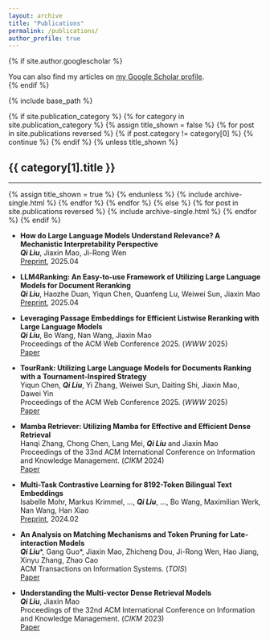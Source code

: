 ```yaml
---
layout: archive
title: "Publications"
permalink: /publications/
author_profile: true
---
```


{% if site.author.googlescholar %}
  <div class="wordwrap">You can also find my articles on <a href="{{site.author.googlescholar}}">my Google Scholar profile</a>.</div>
{% endif %}

{% include base_path %}

<!-- New style rendering if publication categories are defined -->
{% if site.publication_category %}
  {% for category in site.publication_category  %}
    {% assign title_shown = false %}
    {% for post in site.publications reversed %}
      {% if post.category != category[0] %}
        {% continue %}
      {% endif %}
      {% unless title_shown %}
        <h2>{{ category[1].title }}</h2><hr />
        {% assign title_shown = true %}
      {% endunless %}
      {% include archive-single.html %}
    {% endfor %}
  {% endfor %}
{% else %}
  {% for post in site.publications reversed %}
    {% include archive-single.html %}
  {% endfor %}
{% endif %}
* **How do Large Language Models Understand Relevance? A Mechanistic Interpretability Perspective** \
***Qi Liu***, Jiaxin Mao, Ji-Rong Wen \
[Preprint](https://arxiv.org/abs/2504.07898), 2025.04

* **LLM4Ranking: An Easy-to-use Framework of Utilizing Large Language Models for Document Reranking** \
***Qi Liu***, Haozhe Duan, Yiqun Chen, Quanfeng Lu, Weiwei Sun, Jiaxin Mao \
[Preprint](https://arxiv.org/abs/2504.07439), 2025.04

* **Leveraging Passage Embeddings for Efficient Listwise Reranking with Large Language Models** \
***Qi Liu***, Bo Wang, Nan Wang, Jiaxin Mao \
Proceedings of the ACM Web Conference 2025. (*WWW* 2025) \
[Paper](https://arxiv.org/abs/2406.14848)

* **TourRank: Utilizing Large Language Models for Documents Ranking with a Tournament-Inspired Strategy** \
Yiqun Chen, ***Qi Liu***, Yi Zhang, Weiwei Sun, Daiting Shi, Jiaxin Mao, Dawei Yin \
Proceedings of the ACM Web Conference 2025. (*WWW* 2025) \
[Paper](https://arxiv.org/abs/2406.11678)

* **Mamba Retriever: Utilizing Mamba for Effective and Efficient Dense Retrieval** \
Hanqi Zhang, Chong Chen, Lang Mei, ***Qi Liu*** and Jiaxin Mao \
Proceedings of the 33nd ACM International Conference on Information and Knowledge Management. (*CIKM* 2024) \
[Paper](https://arxiv.org/abs/2408.08066)

* **Multi-Task Contrastive Learning for 8192-Token Bilingual Text Embeddings** \
Isabelle Mohr, Markus Krimmel, ..., ***Qi Liu***, ..., Bo Wang, Maximilian Werk, Nan Wang, Han Xiao \
[Preprint](https://arxiv.org/abs/2402.17016), 2024.02

* **An Analysis on Matching Mechanisms and Token Pruning for Late-interaction Models** \
***Qi Liu***\*, Gang Guo\*, Jiaxin Mao, Zhicheng Dou, Ji-Rong Wen, Hao Jiang, Xinyu Zhang, Zhao Cao \
ACM Transactions on Information Systems. (*TOIS*) \
[Paper](https://dl.acm.org/doi/10.1145/3639818)

* **Understanding the Multi-vector Dense Retrieval Models** \
***Qi Liu***, Jiaxin Mao \
Proceedings of the 32nd ACM International Conference on Information and Knowledge Management. (*CIKM* 2023) \
[Paper](https://dl.acm.org/doi/10.1145/3583780.3615282)
<!-- url -->



